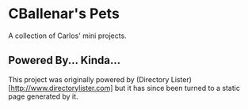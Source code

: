 # CBallenar's Pets

A collection of Carlos' mini projects.

## Powered By... Kinda...
This project was originally powered by (Directory Lister)[http://www.directorylister.com] but it has since been turned to a static page generated by it.